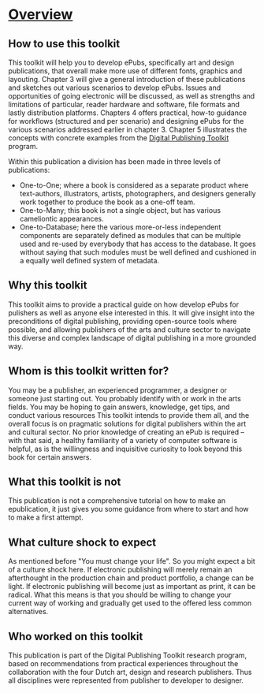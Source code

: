 # [Overview](overview.html) <!--//800 words //Margreet-->

## How to use this toolkit
This toolkit will help you to develop ePubs, specifically art and design publications, that overall make more use <!-- needs clarifying/ more specific --> of different fonts, graphics and layouting. Chapter 3 will give a general introduction of these publications and sketches out various scenarios to develop ePubs. Issues and opportunities of going electronic will be discussed, as well as strengths and limitations of particular, reader hardware and software, file formats and lastly distribution platforms. 
Chapters 4 offers practical, how-to guidance for workflows (structured and per scenario) and designing ePubs for the various scenarios addressed earlier in chapter 3. Chapter 5 illustrates the concepts with concrete examples from the <a href="http://digitalpublishingtoolkit.org/">Digital Publishing Toolkit</a> program. 

Within this publication a division has been made in three levels of publications:

* One-to-One; where a book is considered as a separate product where text-authors, illustrators, artists, photographers, and designers generally work together to produce the book as a one-off team. 
* One-to-Many; this book is not a single object, but has various cameliontic <!--do you mean: chameleonic? -->appearances. 
* One-to-Database; here the various more-or-less independent components are separately defined as modules that can be multiple used and re-used by everybody that has access to the database. It goes without saying that such modules must be well defined and cushioned in a equally well defined system of metadata.

## Why this toolkit
This toolkit aims to provide a practical guide on how develop ePubs for pulishers as well as anyone else interested in this. It will give insight into the preconditions of digital publishing, providing open-source tools where possible, and allowing publishers of the arts and culture sector to navigate this diverse and complex landscape of digital publishing in a more grounded way.

## Whom is this toolkit written for?
You may be a publisher, an experienced programmer, a designer or someone just starting out. You probably identify with or work in the arts fields. You may be hoping to gain answers, knowledge, get tips, and conduct various resources<!-- what do you mean by 'conduct various resources' .--> This toolkit intends to provide them all, and the overall focus is on pragmatic solutions for digital publishers within the art and cultural sector. No prior knowledge of creating an ePub is required – with that said, a healthy familiarity of a variety of computer software is helpful, as is the willingness and inquisitive curiosity to look beyond this book for certain answers. 

## What this toolkit is not
This publication is not a comprehensive tutorial on how to make an epublication, it just gives you some guidance from where to start and how to make a first attempt. 

## What culture shock to expect <!--Input required Florian-->
As mentioned before "You must change your life". So you might expect a bit of a culture shock here. If electronic publishing will merely remain an afterthought in the production chain and product portfolio, a change can be light. If electronic publishing will become just as important as print, it can be radical. What this means is that you should be willing to change your current way of working and gradually get used to the offered <!-- not sure what you mean by 'offered'--> less common alternatives. 

## Who worked on this toolkit
This publication is part of the Digital Publishing Toolkit research program, based on recommendations from practical experiences throughout the collaboration with the four Dutch art, design and research publishers. Thus all disciplines were represented from publisher to developer to designer. 








